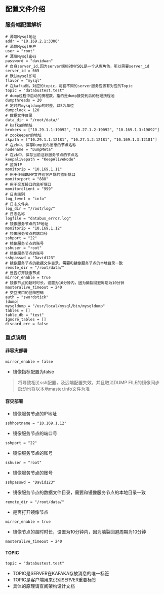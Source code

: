 ## 配置文件介绍

### 服务端配置解析

```
# 源端Mysql地址
addr = "10.169.2.1:3306"
# 源端Mysql用户
user = "root"
# 源端Mysql密码
password = "davidwan"
# 自身server_id,因为server端相对MYSQL是一个从库角色，所以需要server_id
server_id = 665
# 默认mysql即可
flavor = "mysql"
# 在kafka侧，对应的topic，每套不同的server服务应该有对应的Topic
topic = "databustest.test"
# dump过程中启动的携程数，指的是dump接受到后的处理携程池
dumpthreads = 20
# 定时的mysqldump的时差，以S为单位
dumpclock = 120
# 数据文件目录
data_dir = "/root/data/"
# kafka的地址
brokers = ["10.29.1.1:19092", "10.27.1.2:19092", "10.169.1.3:19092"]
# zookeeper的地址
zkpath = ["10.29.1.1:12181", "10.27.1.2:12181", "10.169.1.3:12181"]
# 在zk中，保存Dump发布消息的节点名称
nodename = "DumpMeta"
# 在zk中，保存当前活跃服务节点的节点名
keepalivepath = "KeepAliveNode"
# 监听IP
monitorip = "10.169.1.11"
# 用于传输DUMP文件给客户端的监听端口
monitorport = "888"
# 用于交互接口的监听端口
monitorclient = "999"
# 日志级别
log_level = "info"
# 日志文件夹
log_dir = "/root/log/"
# 日志名称
logfile = "databus_error.log"
# 镜像服务节点的IP地址
monitorip = "10.169.1.12"
# 镜像服务节点的端口号
sshport = "22"
# 镜像服务节点的账号
sshuser = "root"
# 镜像服务节点的账号
sshpasswd = "David123"
# 镜像服务节点的数据文件目录，需要和镜像服务节点的本地目录一致
remote_dir = "/root/data/"
# 是否打开镜像节点
mirror_enable = true
# 镜像节点的超时时长，设置为10分钟内，因为脑裂回避周期为10分钟
masteralive_timeout = 240
# 交互接口的登陆密码
auth = "swordstick"
[dump]
mysqldump = "/usr/local/mysql/bin/mysqldump"
tables = []
table_db = "test"
Ignore_tables = []
discard_err = false

```


### 重点说明

#### 非容灾部署

```
mirror_enable = false
```
* 镜像指标配置为false
> 将导致相关ssh配置，及远端配置失效，并且取消DUMP FILE的镜像同步<br>
> 启动也将以本地master.info文件为准


#### 容灾部署

* 镜像服务节点的IP地址
```
sshhostname = "10.169.1.12"
```

* 镜像服务节点的端口号
```
sshport = "22"
```
* 镜像服务节点的账号
```
sshuser = "root"
```
* 镜像服务节点的账号
```
sshpasswd = "David123"
```
* 镜像服务节点的数据文件目录，需要和镜像服务节点的本地目录一致
```
remote_dir = "/root/data/"
```
* 是否打开镜像节点
```
mirror_enable = true
```
* 镜像节点的超时时长，设置为10分钟内，因为脑裂回避周期为10分钟
```
masteralive_timeout = 240
```

#### TOPIC
```
topic = "databustest.test"
```

* TOPIC是SERVER在KAFAKA存放消息的唯一标签
* TOPIC是客户端用来识别SERVER重要标签
* 具体的原理请查阅架构设计文档